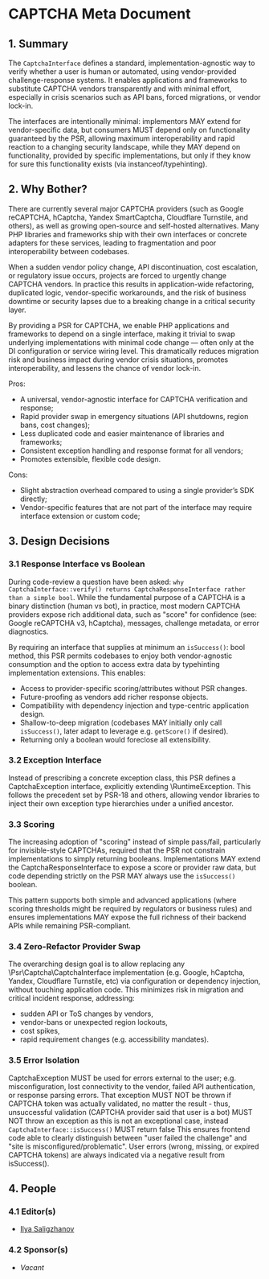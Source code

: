 CAPTCHA Meta Document
=====================

## 1. Summary

The `CaptchaInterface` defines a standard, implementation-agnostic way to verify whether a user is human or automated, using vendor-provided challenge-response systems. It enables applications and frameworks to substitute CAPTCHA vendors transparently and with minimal effort, especially in crisis scenarios such as API bans, forced migrations, or vendor lock-in.

The interfaces are intentionally minimal: implementors MAY extend for vendor-specific data, but consumers MUST depend only on functionality guaranteed by the PSR, allowing maximum interoperability and rapid reaction to a changing security landscape, while they MAY depend on functionality, provided by specific implementations, but only if they know for sure this functionality exists (via instanceof/typehinting).

## 2. Why Bother?

There are currently several major CAPTCHA providers (such as Google reCAPTCHA, hCaptcha, Yandex SmartCaptcha, Cloudflare Turnstile, and others), as well as growing open-source and self-hosted alternatives. Many PHP libraries and frameworks ship with their own interfaces or concrete adapters for these services, leading to fragmentation and poor interoperability between codebases.

When a sudden vendor policy change, API discontinuation, cost escalation, or regulatory issue occurs, projects are forced to urgently change CAPTCHA vendors. In practice this results in application-wide refactoring, duplicated logic, vendor-specific workarounds, and the risk of business downtime or security lapses due to a breaking change in a critical security layer.

By providing a PSR for CAPTCHA, we enable PHP applications and frameworks to depend on a single interface, making it trivial to swap underlying implementations with minimal code change — often only at the DI configuration or service wiring level. This dramatically reduces migration risk and business impact during vendor crisis situations, promotes interoperability, and lessens the chance of vendor lock-in.

Pros:
* A universal, vendor-agnostic interface for CAPTCHA verification and response; 
* Rapid provider swap in emergency situations (API shutdowns, region bans, cost changes); 
* Less duplicated code and easier maintenance of libraries and frameworks; 
* Consistent exception handling and response format for all vendors; 
* Promotes extensible, flexible code design.

Cons:
* Slight abstraction overhead compared to using a single provider’s SDK directly; 
* Vendor-specific features that are not part of the interface may require interface extension or custom code; 

## 3. Design Decisions
   
### 3.1 Response Interface vs Boolean

During code-review a question have been asked: `why CaptchaInterface::verify() returns CaptchaResponseInterface rather than a simple bool`. While the fundamental purpose of a CAPTCHA is a binary distinction (human vs bot), in practice, most modern CAPTCHA providers expose rich additional data, such as "score" for confidence (see: Google reCAPTCHA v3, hCaptcha), messages, challenge metadata, or error diagnostics.

By requiring an interface that supplies at minimum an `isSuccess()`: bool method, this PSR permits codebases to enjoy both vendor-agnostic consumption and the option to access extra data by typehinting implementation extensions. This enables:

* Access to provider-specific scoring/attributes without PSR changes. 
* Future-proofing as vendors add richer response objects. 
* Compatibility with dependency injection and type-centric application design. 
* Shallow-to-deep migration (codebases MAY initially only call `isSuccess()`, later adapt to leverage e.g. `getScore()` if desired). 
* Returning only a boolean would foreclose all extensibility.

### 3.2 Exception Interface

Instead of prescribing a concrete exception class, this PSR defines a CaptchaException interface, explicitly extending \RuntimeException. This follows the precedent set by PSR-18 and others, allowing vendor libraries to inject their own exception type hierarchies under a unified ancestor.

### 3.3 Scoring

The increasing adoption of "scoring" instead of simple pass/fail, particularly for invisible-style CAPTCHAs, required that the PSR not constrain implementations to simply returning booleans. Implementations MAY extend the CaptchaResponseInterface to expose a score or provider raw data, but code depending strictly on the PSR MAY always use the `isSuccess()` boolean.

This pattern supports both simple and advanced applications (where scoring thresholds might be required by regulators or business rules) and ensures implementations MAY expose the full richness of their backend APIs while remaining PSR-compliant.

### 3.4 Zero-Refactor Provider Swap

The overarching design goal is to allow replacing any \Psr\Captcha\CaptchaInterface implementation (e.g. Google, hCaptcha, Yandex, Cloudflare Turnstile, etc) via configuration or dependency injection, without touching application code. This minimizes risk in migration and critical incident response, addressing:

* sudden API or ToS changes by vendors, 
* vendor-bans or unexpected region lockouts, 
* cost spikes, 
* rapid requirement changes (e.g. accessibility mandates).

### 3.5 Error Isolation

CaptchaException MUST be used for errors external to the user; e.g. misconfiguration, lost connectivity to the vendor, failed API authentication, or response parsing errors.
That exception MUST NOT be thrown if CAPTCHA token was actually validated, no matter the result - thus, unsuccessful validation (CAPTCHA provider said that user is a bot) MUST NOT throw an exception as this is not an exceptional case, instead `CaptchaInterface::isSuccess()` MUST return false
This ensures frontend code able to clearly distinguish between "user failed the challenge" and "site is misconfigured/problematic".
User errors (wrong, missing, or expired CAPTCHA tokens) are always indicated via a negative result from isSuccess().

## 4. People
   
### 4.1 Editor(s)

* [Ilya Saligzhanov](https://github.com/LeTraceurSnork)

### 4.2 Sponsor(s)

* _Vacant_
